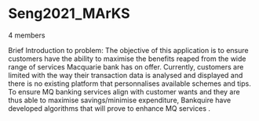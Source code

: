 # Seng2021_MArKS

4 members


Brief Introduction to problem: The objective of this application is to ensure customers have the ability to maximise the benefits reaped from the wide range of services Macquarie bank has on offer. Currently, customers are limited with the way their transaction data is analysed and displayed and there is no existing platform that personnalises available schemes and tips. To ensure MQ banking services align with customer wants and they are thus able to maximise savings/minimise expenditure, Bankquire have developed algorithms that will prove to enhance MQ services .




